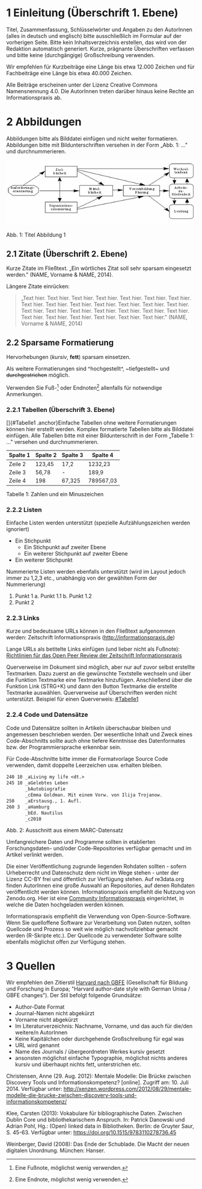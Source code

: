 1 Einleitung (Überschrift 1. Ebene)
===================================

Titel, Zusammenfassung, Schlüsselwörter und Angaben zu den AutorInnen (alles in deutsch und englisch) bitte ausschließlich im Formular auf der vorherigen Seite. Bitte kein Inhaltsverzeichnis erstellen, das wird von der Redaktion automatisch generiert. Kurze, prägnante Überschriften verfassen und bitte keine (durchgängige) Großschreibung verwenden.

Wir empfehlen für Kurzbeiträge eine Länge bis etwa 12.000 Zeichen und für Fachbeiträge eine Länge bis etwa 40.000 Zeichen.

Alle Beiträge erscheinen unter der Lizenz Creative Commons Namensnennung 4.0. Die AutorInnen treten darüber hinaus keine Rechte an Informationspraxis ab.

2 Abbildungen
=============

Abbildungen bitte als Bilddatei einfügen und nicht weiter formatieren. Abbildungen bitte mit Bildunterschriften versehen in der Form „Abb. 1: ..." und durchnummerieren.

![](./media/image1.png)

Abb. 1: Titel Abbildung 1

2.1 Zitate (Überschrift 2. Ebene)
---------------------------------

Kurze Zitate im Fließtext. „Ein wörtliches Zitat soll sehr sparsam eingesetzt werden." (NAME, Vorname & NAME, 2014).

Längere Zitate einrücken:

> „Text hier. Text hier. Text hier. Text hier. Text hier. Text hier. Text hier. Text hier. Text hier. Text hier. Text hier. Text hier. Text hier. Text hier. Text hier. Text hier. Text hier. Text hier. Text hier. Text hier. Text hier. Text hier. Text hier. Text hier. Text hier. Text hier. Text hier." (NAME, Vorname & NAME, 2014)

2.2 Sparsame Formatierung
-------------------------

Hervorhebungen (*kursiv*, **fett**) sparsam einsetzen.

Als weitere Formatierungen sind ^hochgestellt^, ~tiefgestellt~ und ~~durchgestrichen~~ möglich.

Verwenden Sie Fuß-[^1] oder Endnoten[^2] allenfalls für notwendige Anmerkungen.

### 2.2.1 Tabellen (Überschrift 3. Ebene)

[]{#Tabelle1 .anchor}Einfache Tabellen ohne weitere Formatierungen können hier erstellt werden. Komplex formatierte Tabellen bitte als Bilddatei einfügen. Alle Tabellen bitte mit einer Bildunterschrift in der Form „Tabelle 1: ..." versehen und durchnummerieren.

| Spalte 1 | Spalte 2 | Spalte 3 | Spalte 4  |
|----------|----------|----------|-----------|
| Zeile 2  | 123,45   | 17,2     | 1232,23   |
| Zeile 3  | 56,78    | \-       | 189,9     |
| Zeile 4  | 198      | 67,325   | 789567,03 |

Tabelle 1: Zahlen und ein Minuszeichen

### 2.2.2 Listen

Einfache Listen werden unterstützt (spezielle Aufzählungszeichen werden ignoriert)

-   Ein Stichpunkt
    -   Ein Stichpunkt auf zweiter Ebene
    -   Ein weiterer Stichpunkt auf zweiter Ebene
-   Ein weiterer Stichpunkt

Nummerierte Listen werden ebenfalls unterstützt (wird im Layout jedoch immer zu 1,2,3 etc., unabhängig von der gewählten Form der Nummerierung)

1.  Punkt 1
    a.  Punkt 1.1
    b.  Punkt 1.2
2.  Punkt 2

### 2.2.3 Links

Kurze und bedeutsame URLs können in den Fließtext aufgenommen werden: Zeitschrift Informationspraxis (<http://informationspraxis.de>)

Lange URLs als betitelte Links einfügen (und lieber nicht als Fußnote): [Richtlinien für das Open Peer Review der Zeitschrift Informationspraxis](http://informationspraxis.de/zeitschrift-informationspraxis/richtlinien-fuer-das-open-peer-review/)

Querverweise im Dokument sind möglich, aber nur auf zuvor selbst erstellte Textmarken. Dazu zuerst an die gewünschte Textstelle wechseln und über die Funktion Textmarke eine Textmarke hinzufügen. Anschließend über die Funktion Link (STRG+K) und dann den Button Textmarke die erstellte Textmarke auswählen. Querverweise auf Überschriften werden nicht unterstützt. Beispiel für einen Querverweis: [\#Tabelle1](#Tabelle1)

### 2.2.4 Code und Datensätze

Code und Datensätze sollten in Artikeln überschaubar bleiben und angemessen beschrieben werden. Der wesentliche Inhalt und Zweck eines Code-Abschnitts sollte auch ohne tiefere Kenntnisse des Datenformates bzw. der Programmiersprache erkennbar sein.

Für Code-Abschnitte bitte immer die Formatvorlage Source Code verwenden, damit doppelte Leerzeichen usw. erhalten bleiben.

    240 10 _aLiving my life <dt.>
    245 10 _aGelebtes Leben
           _bAutobiografie
           _cEmma Goldman. Mit einem Vorw. von Ilija Trojanow.
    250    _aErstausg., 1. Aufl.
    260 3  _aHamburg
           _bEd. Nautilus
           _c2010

Abb. 2: Ausschnitt aus einem MARC-Datensatz

Umfangreichere Daten und Programme sollten in etablierten Forschungsdaten- und/oder Code-Repositories verfügbar gemacht und im Artikel verlinkt werden.

Die einer Veröffentlichung zugrunde liegenden Rohdaten sollten - sofern Urheberrecht und Datenschutz dem nicht im Wege stehen - unter der Lizenz CC-BY frei und öffentlich zur Verfügung stehen. Auf re3data.org finden AutorInnen eine große Auswahl an Repositories, auf denen Rohdaten veröffentlicht werden können. Informationspraxis empfiehlt die Nutzung von Zenodo.org. Hier ist eine [Community Informationspraxis](https://zenodo.org/collection/user-informationspraxis) eingerichtet, in welche die Daten hochgeladen werden können.

Informationspraxis empfiehlt die Verwendung von Open-Source-Software. Wenn Sie quelloffene Software zur Verarbeitung von Daten nutzen, sollten Quellcode und Prozess so weit wie möglich nachvollziehbar gemacht werden (R-Skripte etc.). Der Quellcode zu verwendeter Software sollte ebenfalls möglichst offen zur Verfügung stehen.

3 Quellen
=========

Wir empfehlen den Zitierstil [Harvard nach GBFE](http://editor.citationstyles.org/styleInfo/?styleId=http%3A%2F%2Fwww.zotero.org%2Fstyles%2Fharvard-gesellschaft-fur-bildung-und-forschung-in-europa) (Gesellschaft für Bildung und Forschung in Europa; \"Harvard author-date style with German Unisa / GBFE changes\"). Der Stil befolgt folgende Grundsätze:

-   Author-Date Format
-   Journal-Namen nicht abgekürzt
-   Vorname nicht abgekürzt
-   Im Literaturverzeichnis: Nachname, Vorname, und das auch für die/den weitere/n AutorInnen
-   Keine Kapitälchen oder durchgehende Großschreibung für egal was
-   URL wird genannt
-   Name des Journals / übergeordneten Werkes kursiv gesetzt
-   ansonsten möglichst einfache Typographie, möglichst nichts anderes kursiv und überhaupt nichts fett, unterstrichen etc.

Christensen, Anne (29. Aug. 2012): Mentale Modelle: Die Brücke zwischen Discovery Tools und Informationskompetenz? \[online\]. Zugriff am: 10. Juli 2014. Verfügbar unter: <http://xenzen.wordpress.com/2012/08/29/mentale-modelle-die-brucke-zwischen-discovery-tools-und-informationskompetenz/>

Klee, Carsten (2013): Vokabulare für bibliographische Daten. Zwischen Dublin Core und bibliothekarischem Anspruch. In: Patrick Danowski und Adrian Pohl, Hg.: (Open) linked data in Bibliotheken. Berlin: de Gruyter Saur, S. 45-63. Verfügbar unter: <https://doi.org/10.1515/9783110278736.45>

Weinberger, David (2008): Das Ende der Schublade. Die Macht der neuen digitalen Unordnung. München: Hanser.

[^1]: Eine Fußnote, möglichst wenig verwenden.

[^2]: Eine Endnote, möglichst wenig verwenden.
